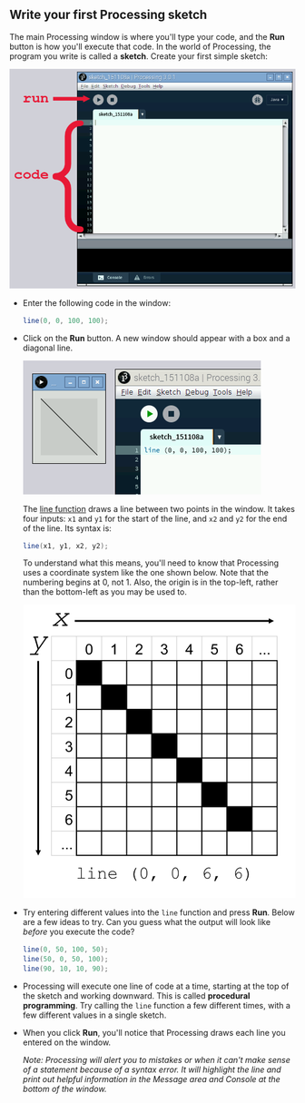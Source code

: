 ## Write your first Processing sketch

The main Processing window is where you'll type your code, and the **Run** button is how you'll execute that code. In the world of Processing, the program you write is called a **sketch**. Create your first simple sketch:

![](images/window.png)

- Enter the following code in the window:

	```java
	line(0, 0, 100, 100);
	```

- Click on the **Run** button. A new window should appear with a box and a diagonal line.

	![](images/line.png)

	The [line function](https://processing.org/reference/line_.html) draws a line between two points in the window. It takes four inputs: `x1` and `y1` for the start of the line, and `x2` and `y2` for the end of the line. Its syntax is:

	```java
	line(x1, y1, x2, y2);
	```

	To understand what this means, you'll need to know that Processing uses a coordinate system like the one shown below. Note that the numbering begins at 0, not 1. Also, the origin is in the top-left, rather than the bottom-left as you may be used to.

	![](images/coordinates.png)

- Try entering different values into the `line` function and press **Run**. Below are a few ideas to try. Can you guess what the output will look like *before* you execute the code?

	```java
	line(0, 50, 100, 50);
	line(50, 0, 50, 100);
	line(90, 10, 10, 90);
	```

- Processing will execute one line of code at a time, starting at the top of the sketch and working downward. This is called **procedural programming**. Try calling the `line` function a few different times, with a few different values in a single sketch.

- When you click **Run**, you'll notice that Processing draws each line you entered on the window.

	*Note: Processing will alert you to mistakes or when it can't make sense of a statement because of a syntax error. It will highlight the line and print out helpful information in the Message area and Console at the bottom of the window.*

